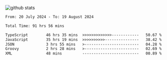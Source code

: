
![github stats](https://github-readme-stats.vercel.app/api?username=realmahd1&show_icons=true&theme=codeSTACKr&hide_rank=true&count_private=true)

<!--START_SECTION:waka-->

```txt
From: 20 July 2024 - To: 19 August 2024

Total Time: 91 hrs 56 mins

TypeScript        46 hrs 35 mins  >>>>>>>>>>>>>------------   50.67 %
JavaScript        35 hrs 19 mins  >>>>>>>>>>---------------   38.42 %
JSON              3 hrs 55 mins   >------------------------   04.28 %
Groovy            2 hrs 28 mins   >------------------------   02.69 %
XML               48 mins         -------------------------   00.89 %
```

<!--END_SECTION:waka-->

